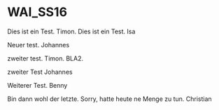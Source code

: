 # WAI_SS16

Dies ist ein Test. Timon.
Dies ist ein Test. Isa

Neuer test. Johannes

zweiter test. Timon. BLA2.

zweiter Test Johannes

Weiterer Test. Benny

Bin dann wohl der letzte. Sorry, hatte heute ne Menge zu tun. Christian

